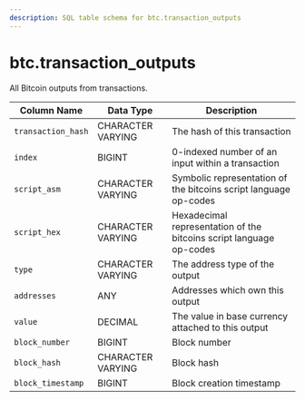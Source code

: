 ```yaml
---
description: SQL table schema for btc.transaction_outputs
---
```


# btc.transaction\_outputs

All Bitcoin outputs from transactions.

| Column Name        | Data Type         | Description                                                         |
| ------------------ | ----------------- | ------------------------------------------------------------------- |
| `transaction_hash` | CHARACTER VARYING | The hash of this transaction                                        |
| `index`            | BIGINT            | 0-indexed number of an input within a transaction                   |
| `script_asm`       | CHARACTER VARYING | Symbolic representation of the bitcoins script language op-codes    |
| `script_hex`       | CHARACTER VARYING | Hexadecimal representation of the bitcoins script language op-codes |
| `type`             | CHARACTER VARYING | The address type of the output                                      |
| `addresses`        | ANY               | Addresses which own this output                                     |
| `value`            | DECIMAL           | The value in base currency attached to this output                  |
| `block_number`     | BIGINT            | Block number                                                        |
| `block_hash`       | CHARACTER VARYING | Block hash                                                          |
| `block_timestamp`  | BIGINT            | Block creation timestamp                                            |

